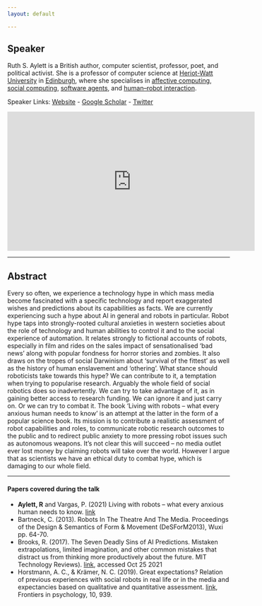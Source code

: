 ```yaml
---
layout: default

---
```


## Speaker

Ruth S. Aylett is a British author, computer scientist, professor, poet, and political activist. She is a professor of computer science at [Heriot-Watt University](https://en.wikipedia.org/wiki/Heriot-Watt_University) in [Edinburgh](https://en.wikipedia.org/wiki/Edinburgh), where she specialises in [affective computing](https://en.wikipedia.org/wiki/Affective_computing), [social computing](https://en.wikipedia.org/wiki/Social_computing), [software agents](https://en.wikipedia.org/wiki/Software_agent), and [human–robot interaction](https://en.wikipedia.org/wiki/Human–robot_interaction).

Speaker Links: [Website]( http://www.macs.hw.ac.uk/~ruth/) - [Google Scholar](https://scholar.google.com/citations?user=qxC_AUAAAAAJ&hl=en) - [Twitter](https://twitter.com/ruthaylett?lang=en)

<iframe width="560" height="315" src="https://www.youtube.com/embed/zOXKr5-ik4w" title="YouTube video player" frameborder="0" allow="accelerometer; autoplay; clipboard-write; encrypted-media; gyroscope; picture-in-picture" allowfullscreen></iframe>

---

## Abstract

Every so often, we experience a technology hype in which mass media become fascinated with a specific technology and report exaggerated wishes and predictions about its capabilities as facts. We are currently experiencing such a hype about AI in general and robots in particular.
Robot hype taps into strongly-rooted cultural anxieties in western societies about the role of technology and human abilities to control it and to the social experience of automation. It relates strongly to fictional accounts of robots, especially in film and rides on the sales impact of sensationalised ‘bad news’ along with popular fondness for horror stories and zombies. It also draws on the tropes of social Darwinism about ‘survival of the fittest’ as well as the history of human enslavement and ‘othering’. 
What stance should roboticists take towards this hype? We can contribute to it, a temptation when trying to popularise research. Arguably the whole field of social robotics does so inadvertently. We can try to take advantage of it, as in gaining better access to research funding. We can ignore it and just carry on. Or we can try to combat it. The book ‘Living with robots – what every anxious human needs to know’ is an attempt at the latter in the form of a popular science book. Its mission is to contribute a realistic assessment of robot capabilities and roles, to communicate robotic research outcomes to the public and to redirect public anxiety to more pressing robot issues such as autonomous weapons.
It’s not clear this will succeed – no media outlet ever lost money by claiming robots will take over the world. However I argue that as scientists we have an ethical duty to combat hype, which is damaging to our whole field.

---

#### Papers covered during the talk

* **Aylett, R** and Vargas, P. (2021) Living with robots – what every anxious human needs to know. [link](https://www.amazon.com/Living-Robots-Every-Anxious-Human/dp/0262045818#:~:text=Ruth%20Aylett%20and%20Patricia%20Vargas,autonomous%20cars%20and%20robot%20swarms.&text=They%20explain%20how%20robots%20see,pets%2C%20butlers%2C%20and%20companions.)
* Bartneck, C. (2013). Robots In The Theatre And The Media. Proceedings of the Design & Semantics of Form & Movement (DeSForM2013), Wuxi pp. 64-70. 
* Brooks, R. (2017). The Seven Deadly Sins of AI Predictions. Mistaken extrapolations, limited imagination, and other common mistakes that distract us from thinking more productively about the future. MIT Technology Reviews). [link](https://www.technologyreview.com/2017/10/06/241837/the-seven-deadly-sins-of-ai-predictions/), accessed Oct 25 2021
* Horstmann, A. C., & Krämer, N. C. (2019). Great expectations? Relation of previous experiences with social robots in real life or in the media and expectancies based on qualitative and quantitative assessment. [link](https://www.frontiersin.org/articles/10.3389/fpsyg.2019.00939/full), Frontiers in psychology, 10, 939.
